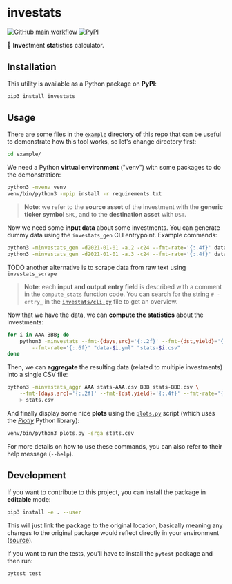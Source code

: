 # investats

[![GitHub main workflow](https://img.shields.io/github/actions/workflow/status/dmotte/investats/main.yml?branch=main&logo=github&label=main&style=flat-square)](https://github.com/dmotte/investats/actions)
[![PyPI](https://img.shields.io/pypi/v/investats?logo=python&style=flat-square)](https://pypi.org/project/investats/)

:snake: **Inve**stment **stat**istic**s** calculator.

## Installation

This utility is available as a Python package on **PyPI**:

```bash
pip3 install investats
```

## Usage

There are some files in the [`example`](example) directory of this repo that can be useful to demonstrate how this tool works, so let's change directory first:

```bash
cd example/
```

We need a Python **virtual environment** ("venv") with some packages to do the demonstration:

```bash
python3 -mvenv venv
venv/bin/python3 -mpip install -r requirements.txt
```

> **Note**: we refer to the **source asset** of the investment with the **generic ticker symbol** `SRC`, and to the **destination asset** with `DST`.

Now we need some **input data** about some investments. You can generate dummy data using the `investats_gen` CLI entrypoint. Example commands:

```bash
python3 -minvestats_gen -d2021-01-01 -a.2 -c24 --fmt-rate='{:.4f}' data-AAA.yml
python3 -minvestats_gen -d2021-01-01 -a.3 -c24 --fmt-rate='{:.4f}' data-BBB.yml
```

TODO another alternative is to scrape data from raw text using `investats_scrape`

> **Note**: each **input and output entry field** is described with a comment in the `compute_stats` function code. You can search for the string `# - entry_` in the [`investats/cli.py`](investats/cli.py) file to get an overview.

Now that we have the data, we can **compute the statistics** about the investments:

```bash
for i in AAA BBB; do
    python3 -minvestats --fmt-{days,src}='{:.2f}' --fmt-{dst,yield}='{:.4f}' \
        --fmt-rate='{:.6f}' "data-$i.yml" "stats-$i.csv"
done
```

Then, we can **aggregate** the resulting data (related to multiple investments) into a single CSV file:

```bash
python3 -minvestats_aggr AAA stats-AAA.csv BBB stats-BBB.csv \
    --fmt-{days,src}='{:.2f}' --fmt-{dst,yield}='{:.4f}' --fmt-rate='{:.6f}' \
    > stats.csv
```

And finally display some nice **plots** using the [`plots.py`](example/plots.py) script (which uses the [_Plotly_](https://github.com/plotly/plotly.py) Python library):

```bash
venv/bin/python3 plots.py -srga stats.csv
```

For more details on how to use these commands, you can also refer to their help message (`--help`).

## Development

If you want to contribute to this project, you can install the package in **editable** mode:

```bash
pip3 install -e . --user
```

This will just link the package to the original location, basically meaning any changes to the original package would reflect directly in your environment ([source](https://stackoverflow.com/a/35064498)).

If you want to run the tests, you'll have to install the `pytest` package and then run:

```bash
pytest test
```
